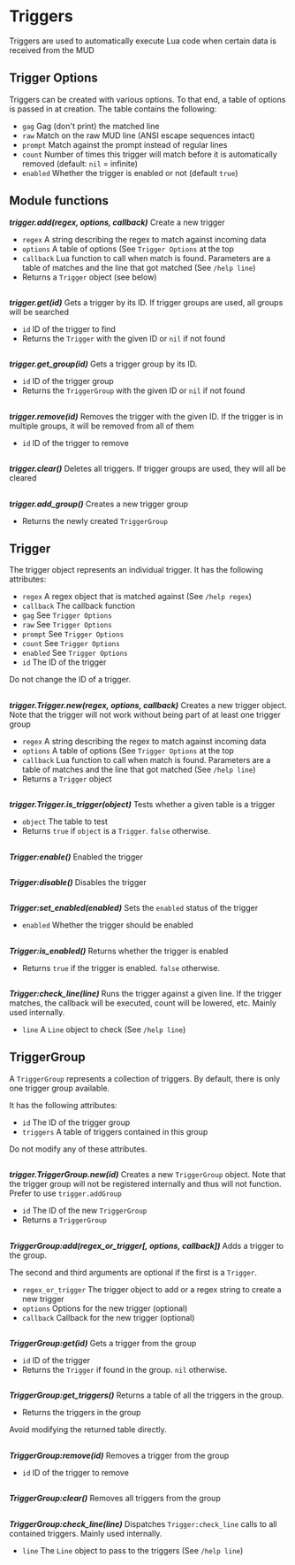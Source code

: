 # Triggers

Triggers are used to automatically execute Lua code when certain data is
received from the MUD

## Trigger Options

Triggers can be created with various options. To that end, a table of options
is passed in at creation.
The table contains the following:

- `gag`     Gag (don't print) the matched line
- `raw`     Match on the raw MUD line (ANSI escape sequences intact)
- `prompt`  Match against the prompt instead of regular lines
- `count`   Number of times this trigger will match before it is automatically
            removed (default: `nil` = infinite)
- `enabled` Whether the trigger is enabled or not (default `true`)

## Module functions

***trigger.add(regex, options, callback)***
Create a new trigger

- `regex`    A string describing the regex to match against incoming data
- `options`  A table of options (See `Trigger Options` at the top
- `callback` Lua function to call when match is found. Parameters are a table
             of matches and the line that got matched (See `/help line`)
- Returns a `Trigger` object (see below)

##

***trigger.get(id)***
Gets a trigger by its ID. If trigger groups are used, all groups will be searched

- `id` ID of the trigger to find
- Returns the `Trigger` with the given ID or `nil` if not found

##

***trigger.get_group(id)***
Gets a trigger group by its ID.

- `id` ID of the trigger group
- Returns the `TriggerGroup` with the given ID or `nil` if not found

##

***trigger.remove(id)***
Removes the trigger with the given ID. If the trigger is in multiple groups, it
will be removed from all of them

- `id` ID of the trigger to remove

##

***trigger.clear()***
Deletes all triggers. If trigger groups are used, they will all be cleared

##

***trigger.add_group()***
Creates a new trigger group

- Returns the newly created `TriggerGroup`

## Trigger

The trigger object represents an individual trigger. It has the following
attributes:

- `regex`    A regex object that is matched against (See `/help regex`)
- `callback` The callback function
- `gag`      See `Trigger Options`
- `raw`      See `Trigger Options`
- `prompt`   See `Trigger Options`
- `count`    See `Trigger Options`
- `enabled`  See `Trigger Options`
- `id`       The ID of the trigger

Do not change the ID of a trigger.

##

***trigger.Trigger.new(regex, options, callback)***
Creates a new trigger object. Note that the trigger will not work without being
part of at least one trigger group

- `regex`    A string describing the regex to match against incoming data
- `options`  A table of options (See `Trigger Options` at the top
- `callback` Lua function to call when match is found. Parameters are a table
             of matches and the line that got matched (See `/help line`)
- Returns a `Trigger` object

##

***trigger.Trigger.is_trigger(object)***
Tests whether a given table is a trigger

- `object` The table to test
- Returns `true` if `object` is a `Trigger`. `false` otherwise.

##

***Trigger:enable()***
Enabled the trigger

##

***Trigger:disable()***
Disables the trigger

##

***Trigger:set_enabled(enabled)***
Sets the `enabled` status of the trigger

- `enabled` Whether the trigger should be enabled

##

***Trigger:is_enabled()***
Returns whether the trigger is enabled

- Returns `true` if the trigger is enabled. `false` otherwise.

##

***Trigger:check_line(line)***
Runs the trigger against a given line. If the trigger matches, the callback
will be executed, count will be lowered, etc.
Mainly used internally.

- `line` A `Line` object to check (See `/help line`)

## TriggerGroup
A `TriggerGroup` represents a collection of triggers. By default, there is only one trigger group available.

It has the following attributes:

- `id`       The ID of the trigger group
- `triggers` A table of triggers contained in this group

Do not modify any of these attributes.

##

***trigger.TriggerGroup.new(id)***
Creates a new `TriggerGroup` object. Note that the trigger group will not be
registered internally and thus will not function. Prefer to use `trigger.addGroup`

- `id` The ID of the new `TriggerGroup`
- Returns a `TriggerGroup`

##

***TriggerGroup:add(regex_or_trigger[, options, callback])***
Adds a trigger to the group.

The second and third arguments are optional if the first is a `Trigger`.

- `regex_or_trigger` The trigger object to add or a regex string to create a new trigger
- `options`          Options for the new trigger (optional)
- `callback`         Callback for the new trigger (optional)

##

***TriggerGroup:get(id)***
Gets a trigger from the group

- `id` ID of the trigger
- Returns the `Trigger` if found in the group. `nil` otherwise.

##

***TriggerGroup:get_triggers()***
Returns a table of all the triggers in the group.

- Returns the triggers in the group

Avoid modifying the returned table directly.

##

***TriggerGroup:remove(id)***
Removes a trigger from the group

- `id` ID of the trigger to remove

##

***TriggerGroup:clear()***
Removes all triggers from the group

##

***TriggerGroup:check_line(line)***
Dispatches `Trigger:check_line` calls to all contained triggers.
Mainly used internally.

- `line` The `Line` object to pass to the triggers (See `/help line`)
